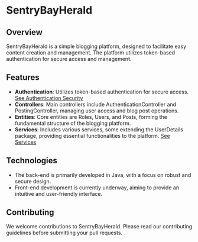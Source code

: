 # SentryBayHerald

## Overview
SentryBayHerald is a simple blogging platform, designed to facilitate easy content creation and management. The platform utilizes token-based authentication for secure access and management.

## Features
- **Authentication**: Utilizes token-based authentication for secure access. [See Authentication Security](https://github.com/shoshinmas/sentrybayherald/tree/master/src/main/java/com/beardedbrothers/sentrybayherald/security)
- **Controllers**: Main controllers include AuthenticationController and PostingController, managing user access and blog post operations.
- **Entities**: Core entities are Roles, Users, and Posts, forming the fundamental structure of the blogging platform.
- **Services**: Includes various services, some extending the UserDetails package, providing essential functionalities to the platform. [See Services](https://github.com/shoshinmas/sentrybayherald/tree/master/src/main/java/com/beardedbrothers/sentrybayherald/service)

## Technologies
- The back-end is primarily developed in Java, with a focus on robust and secure design.
- Front-end development is currently underway, aiming to provide an intuitive and user-friendly interface.

## Contributing
We welcome contributions to SentryBayHerald. Please read our contributing guidelines before submitting your pull requests.


